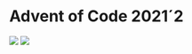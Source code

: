 Advent of Code 2021´2
===================

![](https://img.shields.io/badge/stars%20⭐-2-yellow) ![](https://img.shields.io/badge/days%20completed-1-red)